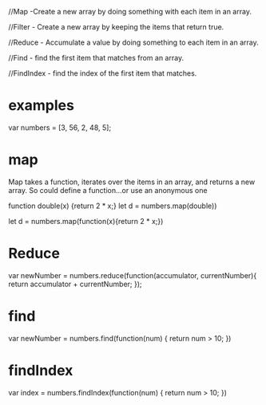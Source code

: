 //Map -Create a new array by doing something with each item in an array.

//Filter - Create a new array by keeping the items that return true.

//Reduce - Accumulate a value by doing something to each item in an array.

//Find - find the first item that matches from an array.

//FindIndex - find the index of the first item that matches.

# examples

var numbers = [3, 56, 2, 48, 5];

# map

Map takes a function, iterates over the items in an array, and returns a new array. 
So could define a function...or use an anonymous one

function double(x) {return 2 * x;}
let d = numbers.map(double))

let d = numbers.map(function(x){return 2 * x;})

# Reduce
var newNumber = numbers.reduce(function(accumulator, currentNumber){
    return accumulator + currentNumber;
});

# find
var newNumber = numbers.find(function(num) {
    return num > 10;
})

# findIndex
var index = numbers.findIndex(function(num) {
    return num > 10;
})